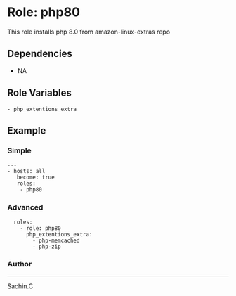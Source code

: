 
# Role: php80

This role installs php 8.0 from amazon-linux-extras repo

## Dependencies

- NA

## Role Variables
    
    - php_extentions_extra

## Example
### Simple
```
--- 
- hosts: all
   become: true
   roles:
    - php80
```
### Advanced
```
  roles:
    - role: php80
      php_extentions_extra:
        - php-memcached
        - php-zip

```

### Author
------

Sachin.C